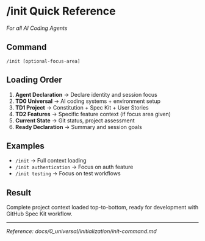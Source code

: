 # /init Quick Reference
*For all AI Coding Agents*

## Command
`/init [optional-focus-area]`

## Loading Order
1. **Agent Declaration** → Declare identity and session focus
2. **TD0 Universal** → AI coding systems + environment setup  
3. **TD1 Project** → Constitution + Spec Kit + User Stories
4. **TD2 Features** → Specific feature context (if focus area given)
5. **Current State** → Git status, project assessment
6. **Ready Declaration** → Summary and session goals

## Examples
- `/init` → Full context loading
- `/init authentication` → Focus on auth feature  
- `/init testing` → Focus on test workflows

## Result
Complete project context loaded top-to-bottom, ready for development with GitHub Spec Kit workflow.

---
*Reference: docs/0_universal/initialization/init-command.md*
